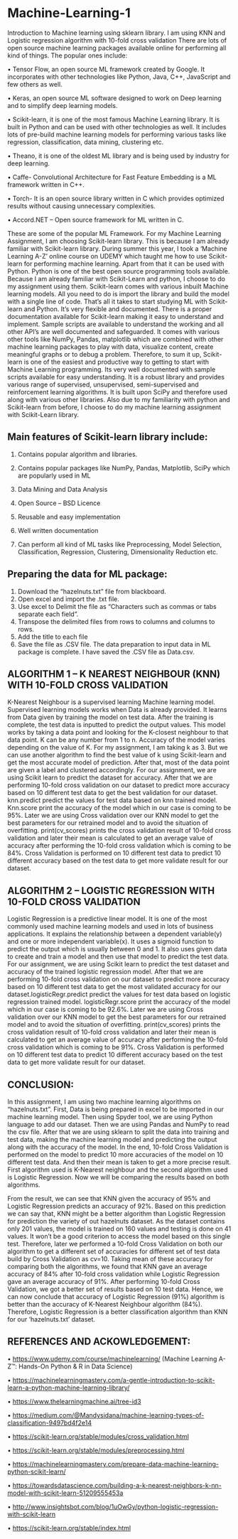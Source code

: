 # Machine-Learning-1

Introduction to Machine learning using sklearn library. I am using KNN and Logistic regression algorithm with 10-fold cross validation
There are lots of open source machine learning packages available online for performing all kind of things. The popular ones include:

•	Tensor Flow, an open source ML framework created by Google. It incorporates with other technologies like Python, Java, C++, JavaScript and few others as well. 

•	Keras, an open source ML software designed to work on Deep learning and to simplify deep learning models. 

•	Scikit-learn, it is one of the most famous Machine Learning library. It is built in Python and can be used with other technologies as well. It includes lots of pre-build machine learning models for performing various tasks like regression, classification, data mining, clustering etc.

•	Theano, it is one of the oldest ML library and is being used by industry for deep learning.

•	Caffe- Convolutional Architecture for Fast Feature Embedding is a ML framework written in C++.

•	Torch- It is an open source library written in C which provides optimized results without causing unnecessary complexities. 

•	Accord.NET – Open source framework for ML written in C.

These are some of the popular ML Framework. For my Machine Learning Assignment, I am choosing Scikit-learn library. This is because I am already familiar with Scikit-learn library. During summer this year, I took a ‘Machine Learning A-Z’ online course on UDEMY which taught me how to use Scikit-learn for performing machine learning. Apart from that it can be used with Python. Python is one of the best open source programming tools available. Because I am already familiar with Scikit-Learn and python, I choose to do my assignment using them. Scikit-learn comes with various inbuilt Machine learning models. All you need to do is import the library and build the model with a single line of code. That’s all it takes to start studying ML with Scikit-learn and Python. It’s very flexible and documented. There is a proper documentation available for Scikit-learn making it easy to understand and implement. Sample scripts are available to understand the working and all other API’s are well documented and safeguarded. It comes with various other tools like NumPy, Pandas, matplotlib which are combined with other machine learning packages to play with data, visualize content, create meaningful graphs or to debug a problem. Therefore, to sum it up, Scikit-learn is one of the easiest and productive way to getting to start with Machine Learning programming. Its very well documented with sample scripts available for easy understanding. It is a robust library and provides various range of supervised, unsupervised, semi-supervised and reinforcement learning algorithms. It is built upon SciPy and therefore used along with various other libraries. Also due to my familiarity with python and Scikit-learn from before, I choose to do my machine learning assignment with Scikit-Learn library.  

## Main features of Scikit-learn library include:

1. Contains popular algorithm and libraries.

2. Contains popular packages like NumPy, Pandas, Matplotlib, SciPy which are popularly used in ML 

3. Data Mining and Data Analysis

4. Open Source – BSD Licence

5. Reusable and easy implementation

6. Well written documentation

7. Can perform all kind of ML tasks like Preprocessing, Model Selection, Classification, Regression, Clustering, Dimensionality Reduction etc.

## Preparing the data for ML package:
1.	Download the “hazelnuts.txt” file from blackboard.
2.	Open excel and import the .txt file.
3.	Use excel to Delimit the file as “Characters such as commas or tabs separate each field”.
4.	Transpose the delimited files from rows to columns and columns to rows.
5.  Add the title to each file 
6.  Save the file as .CSV file. The data preparation to input data in ML package is complete. I have saved the .CSV file as Data.csv.

## ALGORITHM 1 – K NEAREST NEIGHBOUR (KNN) WITH 10-FOLD CROSS VALIDATION
K-Nearest Neighbour is a supervised learning Machine learning model. Supervised learning models works when Data is already provided. It learns from Data given by training the model on test data. After the training is complete, the test data is inputted to predict the output values. This model works by taking a data point and looking for the K-closest neighbour to that data point. K can be any number from 1 to n. Accuracy of the model varies depending on the value of K. For my assignment, I am taking k as 3. But we can use another algorithm to find the best value of k using Scikit-learn and get the most accurate model of prediction. After that, most of the data point are given a label and clustered accordingly. For our assignment, we are using Scikit learn to predict the dataset for accuracy. After that we are performing 10-fold cross validation on our dataset to predict more accuracy based on 10 different test data to get the best validation for our dataset. 
knn.predict predict the values for test data based on knn trained model. Knn.score print the accuracy of the model which in our case is coming to be 95%. Later we are using Cross validation over our KNN model  to get the best parameters for our retrained model and to avoid the situation of overfitting. print(cv_scores) prints the cross validation result of 10-fold cross validation and later their mean is calculated to get an average value of accuracy after performing the 10-fold cross validation which is coming to be 84%. Cross Validation is performed on 10 different test data to predict 10 different accuracy based on the test data to get more validate result for our dataset.

## ALGORITHM 2 – LOGISTIC REGRESSION WITH 10-FOLD CROSS VALIDATION
Logistic Regression is a predictive linear model. It is one of the most commonly used machine learning models and used in lots of business applications. It explains the relationship between a dependent variable(y) and one or more independent variable(x). It uses a sigmoid function to predict the output which is usually between 0 and 1. It also uses given data to create and train a model and then use that model to predict the test data. For our assignment, we are using Scikit learn to predict the test dataset and accuracy of the trained logistic regression model. After that we are performing 10-fold cross validation on our dataset to predict more accuracy based on 10 different test data to get the most validated accuracy for our dataset.logisticRegr.predict predict the values for test data based on logistic regression trained model. logisticRegr.score print the accuracy of the model which in our case is coming to be 92.6%. Later we are using Cross validation over our KNN model  to get the best parameters for our retrained model and to avoid the situation of overfitting. print(cv_scores) prints the cross validation result of 10-fold cross validation and later their mean is calculated to get an average value of accuracy after performing the 10-fold cross validation which is coming to be 91%. Cross Validation is performed on 10 different test data to predict 10 different accuracy based on the test data to get more validate result for our dataset.

## CONCLUSION:
In this assignment, I am using two machine learning algorithms on “hazelnuts.txt”. First, Data is being prepared in excel to be imported in our machine learning model. Then using Spyder tool, we are using Python language to add our dataset. Then we are using Pandas and NumPy to read the csv file. After that we are using sklearn to split the data into training and test data, making the machine learning model and predicting the output along with the accuracy of the model. In the end, 10-fold Cross Validation is performed on the model to predict 10 more accuracies of the model on 10 different test data. And then their mean is taken to get a more precise result. First algorithm used is K-Nearest neighbour and the second algorithm used is Logistic Regression. Now we will be comparing the results based on both algorithms.

From the result, we can see that KNN given the accuracy of 95% and Logistic Regression predicts an accuracy of 92%. Based on this prediction we can say that, KNN might be a better algorithm than Logistic Regression for prediction the variety of out hazelnuts dataset. As the dataset contains only 201 values, the model is trained on 160 values and testing is done on 41 values. It won’t be a good criterion to access the model based on this single test. Therefore, later we performed a 10-fold Cross Validation on both our algorithm to get a different set of accuracies for different set of test data build by Cross Validation as cv=10. Taking mean of these accuracy for comparing both the algorithms, we found that KNN gave an average accuracy of 84% after 10-fold cross validation while Logistic Regression gave an average accuracy of 91%. After performing 10-fold Cross Validation, we got a better set of results based on 10 test data. Hence, we can now conclude that accuracy of Logistic Regression (91%) algorithm is better than the accuracy of K-Nearest Neighbour algorithm (84%). Therefore, Logistic Regression is a better classification algorithm than KNN for our ‘hazelnuts.txt’ dataset.


## REFERENCES AND ACKOWLEDGEMENT: 

•	https://www.udemy.com/course/machinelearning/ (Machine Learning A-Z™: Hands-On Python & R in Data Science)

•	https://machinelearningmastery.com/a-gentle-introduction-to-scikit-learn-a-python-machine-learning-library/

•	https://www.thelearningmachine.ai/tree-id3

•	https://medium.com/@Mandysidana/machine-learning-types-of-classification-9497bd4f2e14

•	https://scikit-learn.org/stable/modules/cross_validation.html 

•	https://scikit-learn.org/stable/modules/preprocessing.html

•	https://machinelearningmastery.com/prepare-data-machine-learning-python-scikit-learn/

•	https://towardsdatascience.com/building-a-k-nearest-neighbors-k-nn-model-with-scikit-learn-51209555453a

•	http://www.insightsbot.com/blog/1uOwGy/python-logistic-regression-with-scikit-learn

•	https://scikit-learn.org/stable/index.html
